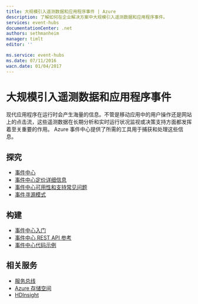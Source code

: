 ```yaml
---
title: 大规模引入遥测数据和应用程序事件 | Azure
description: 了解如何在企业解决方案中大规模引入遥测数据和应用程序事件。
services: event-hubs
documentationCenter: .net
authors: sethmanheim
manager: timlt
editor: ''

ms.service: event-hubs
ms.date: 07/11/2016
wacn.date: 01/04/2017
---
```


# 大规模引入遥测数据和应用程序事件

现代应用程序在运行时会产生海量的信息。不管是移动应用中的用户操作还是网站上的点击流，这些遥测数据在长期分析和实时运行状况监视或决策支持方面都发挥着至关重要的作用。 Azure 事件中心提供了所需的工具用于捕获和处理这些信息。

## 探究

- [事件中心](./event-hubs-overview.md)
- [事件中心定价详细信息](https://www.azure.cn/pricing/details/event-hubs/)
- [事件中心可用性和支持常见问题](./event-hubs-faq.md)
- [事件寻源模式](http://msdn.microsoft.com/zh-cn/library/dn589792.aspx)

## 构建

- [事件中心入门](./event-hubs-csharp-ephcs-getstarted.md)
- [事件中心 REST API 参考](https://msdn.microsoft.com/zh-cn/library/azure/dn790674.aspx)
- [事件中心代码示例](https://github.com/Azure-Samples/)

## 相关服务
- [服务总线](../service-bus/index.md)
- [Azure 存储空间](../storage/index.md)
- [HDInsight](../hdinsight/index.md)

<!---HONumber=Mooncake_Quality_Review_1230_2016-->